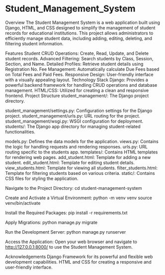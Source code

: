 # Student_Management_System
Overview
The Student Management System is a web application built using Django, HTML, and CSS designed to simplify the management of student records for educational institutions. This project allows administrators to efficiently manage student data, including adding, editing, deleting, and filtering student information.

Features
Student CRUD Operations: Create, Read, Update, and Delete student records.
Advanced Filtering: Search students by Class, Session, Section, and Name.
Detailed Profiles: Retrieve student details using Registration No.
Fee Management: Automatically calculate Due Fees based on Total Fees and Paid Fees.
Responsive Design: User-friendly interface with a visually appealing layout.
Technology Stack
Django: Provides a powerful backend framework for handling CRUD operations and database management.
HTML/CSS: Utilized for creating a clean and responsive frontend.
Project Structure
student_management/: The Django project directory.

student_management/settings.py: Configuration settings for the Django project.
student_management/urls.py: URL routing for the project.
student_management/wsgi.py: WSGI configuration for deployment.
students/: The Django app directory for managing student-related functionalities.

models.py: Defines the data models for the application.
views.py: Contains the logic for handling requests and rendering responses.
urls.py: URL routing specific to the students app.
templates/: Contains HTML templates for rendering web pages.
add_student.html: Template for adding a new student.
edit_student.html: Template for editing student details.
view_students.html: Template for viewing all students.
filter_students.html: Template for filtering students based on various criteria.
static/: Contains CSS files for styling the application.

Navigate to the Project Directory:
cd student-management-system

Create and Activate a Virtual Environment:
python -m venv venv
source venv/bin/activate

Install the Required Packages:
pip install -r requirements.txt

Apply Migrations:
python manage.py migrate

Run the Development Server:
python manage.py runserver

Access the Application:
Open your web browser and navigate to http://127.0.0.1:8000/ to use the Student Management System.

Acknowledgements
Django Framework for its powerful and flexible web development capabilities.
HTML and CSS for creating a responsive and user-friendly interface.
